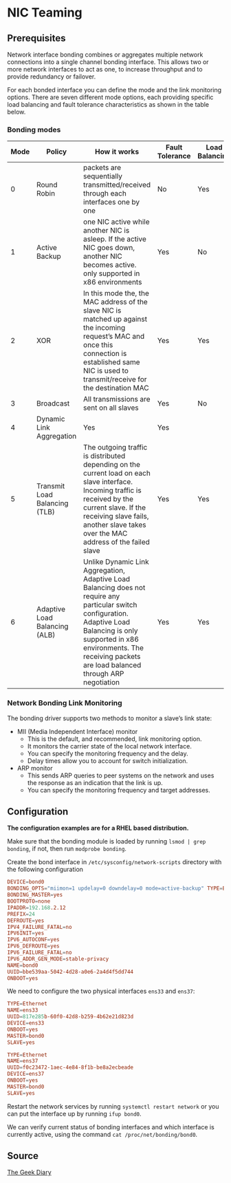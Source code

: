 # NIC Teaming

## Prerequisites

Network interface bonding combines or aggregates multiple network connections into a single channel bonding interface. This allows two or more network interfaces to act as one, to increase throughput and to provide redundancy or failover.

For each bonded interface you can define the mode and the link monitoring options. There are seven different mode options, each providing specific load balancing and fault tolerance characteristics as shown in the table below.

### Bonding modes

|Mode|Policy|How it works|Fault Tolerance|Load Balancing|
|---|---|---|---|---|
|0|Round Robin|packets are sequentially transmitted/received through each interfaces one by one|No|Yes|
|1|Active Backup|one NIC active while another NIC is asleep. If the active NIC goes down, another NIC becomes active. only supported in x86 environments|Yes|No|
|2|XOR|In this mode the, the MAC address of the slave NIC is matched up against the incoming request’s MAC and once this connection is established same NIC is used to transmit/receive for the destination MAC|Yes|Yes|
|3|Broadcast|All transmissions are sent on all slaves|Yes|No|
|4|Dynamic Link Aggregation|Yes|Yes|
|5|Transmit Load Balancing (TLB)|The outgoing traffic is distributed depending on the current load on each slave interface. Incoming traffic is received by the current slave. If the receiving slave fails, another slave takes over the MAC address of the failed slave|Yes|Yes|
|6|Adaptive Load Balancing (ALB)|Unlike Dynamic Link Aggregation, Adaptive Load Balancing does not require any particular switch configuration. Adaptive Load Balancing is only supported in x86 environments. The receiving packets are load balanced through ARP negotiation|Yes|Yes|

### Network Bonding Link Monitoring

The bonding driver supports two methods to monitor a slave’s link state:

* MII (Media Independent Interface) monitor
  * This is the default, and recommended, link monitoring option.
  * It monitors the carrier state of the local network interface.
  * You can specify the monitoring frequency and the delay.
  * Delay times allow you to account for switch initialization.
* ARP monitor
  * This sends ARP queries to peer systems on the network and uses the response as an indication that the link is up.
  * You can specify the monitoring frequency and target addresses.

## Configuration

__The configuration examples are for a RHEL based distribution.__

Make sure that the bonding module is loaded by running ```lsmod | grep bonding```, if not, then run ```modprobe bonding```.

Create the bond interface in ```/etc/sysconfig/network-scripts``` directory with the following configuration

```conf
DEVICE=bond0
BONDING_OPTS="miimon=1 updelay=0 downdelay=0 mode=active-backup" TYPE=Bond
BONDING_MASTER=yes
BOOTPROTO=none
IPADDR=192.168.2.12
PREFIX=24
DEFROUTE=yes
IPV4_FAILURE_FATAL=no
IPV6INIT=yes
IPV6_AUTOCONF=yes
IPV6_DEFROUTE=yes
IPV6_FAILURE_FATAL=no
IPV6_ADDR_GEN_MODE=stable-privacy
NAME=bond0
UUID=bbe539aa-5042-4d28-a0e6-2a4d4f5dd744
ONBOOT=yes
```

We need to configure the two physical interfaces ```ens33``` and ```ens37```:

```conf
TYPE=Ethernet
NAME=ens33
UUID=817e285b-60f0-42d8-b259-4b62e21d823d
DEVICE=ens33
ONBOOT=yes
MASTER=bond0
SLAVE=yes
```

```conf
TYPE=Ethernet
NAME=ens37
UUID=f0c23472-1aec-4e84-8f1b-be8a2ecbeade
DEVICE=ens37
ONBOOT=yes
MASTER=bond0
SLAVE=yes
```

Restart the network services by running ```systemctl restart network``` or you can put the interface up by running ```ifup bond0```.

We can verify current status of bonding interfaces and which interface is currently active, using the command ```cat /proc/net/bonding/bond0```.

## Source

[The Geek Diary](https://www.thegeekdiary.com/centos-rhel-7-how-to-configure-network-bonding-or-nic-teaming/)
